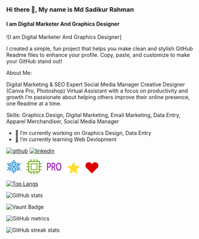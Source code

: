 ### Hi there 👋, My name is Md Sadikur Rahman
#### I am Digital Marketer And Graphics Designer
![I am Digital Marketer And Graphics Designer]

I created a simple, fun project that helps you make clean and stylish GitHub Readme files to enhance your profile. Copy, paste, and customize to make your GitHub stand out!

About Me:

Digital Marketing & SEO Expert
Social Media Manager
Creative Designer (Canva Pro, Photoshop)
Virtual Assistant with a focus on productivity and growth
I’m passionate about helping others improve their online presence, one Readme at a time. 

Skills: Graphics Design, Digital Marketing, Email Marketing, Data Entry, Apparel Merchandiser, Social Media Manager

- 🔭 I’m currently working on Graphics Design, Data Entry 
- 🌱 I’m currently learning Web Devlopment 


[<img src='https://cdn.jsdelivr.net/npm/simple-icons@3.0.1/icons/github.svg' alt='github' height='40'>](https://github.com/sadik239)  [<img src='https://cdn.jsdelivr.net/npm/simple-icons@3.0.1/icons/linkedin.svg' alt='linkedin' height='40'>](https://www.linkedin.com/in/linkedin.com/in/md-sadikur-rahman-9b2ab823a/)  

<a href='https://archiveprogram.github.com/'><img src='https://raw.githubusercontent.com/acervenky/animated-github-badges/master/assets/acbadge.gif' width='40' height='40'></a> <a href='https://docs.github.com/en/developers'><img src='https://raw.githubusercontent.com/acervenky/animated-github-badges/master/assets/devbadge.gif' width='40' height='40'></a> <a href='https://github.com/pricing'><img src='https://raw.githubusercontent.com/acervenky/animated-github-badges/master/assets/pro.gif' width='40' height='40'></a> <a href='https://stars.github.com/'><img src='https://raw.githubusercontent.com/acervenky/animated-github-badges/master/assets/starbadge.gif' width='35' height='35'></a> <a href='https://docs.github.com/en/github/supporting-the-open-source-community-with-github-sponsors'><img src='https://raw.githubusercontent.com/acervenky/animated-github-badges/master/assets/sponsorbadge.gif' width='35' height='35'></a> 

[![Top Langs](https://github-readme-stats.vercel.app/api/top-langs/?username=sadik239)](https://github.com/anuraghazra/github-readme-stats)

![GitHub stats](https://github-readme-stats.vercel.app/api?username=sadik239&show_icons=true&count_private=true)  

![Vaunt Badge](https://api.vaunt.dev/v1/github/entities/sadik239/contributions?format=svg&private=true)  

![GitHub metrics](https://metrics.lecoq.io/sadik239)  

![GitHub streak stats](https://streak-stats.demolab.com/?user=sadik239)  

